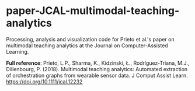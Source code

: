 # paper-JCAL-multimodal-teaching-analytics
Processing, analysis and visualization code for Prieto et al.'s paper on multimodal teaching analytics at the Journal on Computer-Assisted Learning.

**Full reference**:
Prieto, L.P., Sharma, K., Kidzinski, Ł., Rodríguez‐Triana, M.J., Dillenbourg, P. (2018). Multimodal teaching analytics: Automated extraction of orchestration graphs from wearable sensor data. J Comput Assist Learn. https://doi.org/10.1111/jcal.12232
